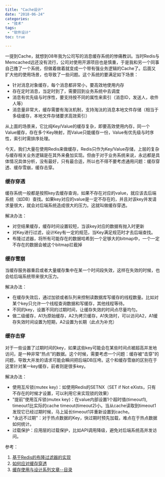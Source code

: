 ```yaml
---
title: "Cache设计"
date: "2018-06-24"
categories:
 - "技术"
tags:
 - "软件设计"
toc: true

---
```


一提到Cache，就想到08年我为公司写的消息缓存系统的惨痛教训。当时Redis与Memcached远还没有流行，公司对使用开源项目也是慎重，于是我和另一个同事自己撸了一个系统，但做着做着就变成一个带有强业务逻辑的Cache了。后面又扩大他的使用场景，也导致了一些问题。这个系统的要满足如下场景：

 - 针对消息对象缓存，每个消息都非常小，要高效地使用内存
 - 存在定时消息，当定时到了，需要回到业务系统中去调度
 - 消息有优先级与时序性，要支持按不同的属性来索引（消息ID，发送人，收件人等）
 - 消息量非常大，缓存需要有淘汰机制，支持淘汰的消息本地文件存储（相当于多级缓存，本地文件存储要求高效索引）

从上面的场景来，它比纯Key/Value的缓存复杂，即要高效使用内存，同一个Value缓存，存在多个Key映射，而Value只能缓存一份，Value有优先级与时序性，索引时需排序处理。

今天，我们大量在使用Redis来做缓存，Redis只作为Key/Value存储，上层的复杂与缓存相关业务逻辑是在其外来叠加实现。但由于对于业务系统来说，永远都是具体情况具体分析，没有最好，只有最合适，所以也不得不要考虑通用问题：缓存穿透、缓存雪崩，缓存击穿。

<!--more-->
### 缓存穿透

缓存系统一般都是按照key去缓存查询，如果不存在对应的value，就应该去后端系统（如DB）查找。如果key对应的value是一定不存在的，并且对该key并发请求量很大，就会对后端系统造成很大的压力。这就叫做缓存穿透。

解决办法：
 
  - 对空结果缓存，缓存时间设置较短，当该key对应的数据有抛入时更新
  - 对Key进行过滤，设计Key有一定的规范，当Key满足规范时才去后端查找。
  - 布隆过滤器，将所有可能存在的数据哈希到一个足够大的bitmap中，一个一定不存在的数据会被这个bitmap拦截掉

### 缓存雪崩

当缓存服务器重启或者大量缓存集中在某一个时间段失效，这样在失效的时候，也会给后端系统带来很大压力。

解决办法：

  - 在缓存失效后，通过加锁或者队列来控制读数据库写缓存的线程数量。比如对某个key只允许一个线程查询数据和写缓存，其他线程等待。
  - 不同的key，设置不同的过期时间，让缓存失效的时间点尽量均匀。
  - 做二级缓存，A1为原始缓存，A2为拷贝缓存，A1失效时，可以访问A2，A1缓存失效时间设置为短期，A2设置为长期（此点为补充）
 

### 缓存击穿

对于一些设置了过期时间的key，如果这些key可能会在某些时间点被超高并发地访问，是一种非常“热点”的数据。这个时候，需要考虑一个问题：缓存被“击穿”的问题，导致大并发的请求可能会瞬间把后端DB压垮。这个和缓存雪崩的区别在于这里针对某一key缓存，前者则是很多key。

解决办法：
 
  - 使用互斥锁(mutex key)：如使用Redis的SETNX（SET if Not eXists，只有不存在的时候才设置，可以利用它来实现锁的效果）
  - "提前"使用互斥锁(mutex key)：在value内部设置1个超时值(timeout1), timeout1比实际的cache timeout(timeout2)小。当从cache读取到timeout1发现它已经过期时候，马上延长timeout1并重新设置到cache。
  - "永远不过期"：对于热点数据的Key，快过期时预先加载，难点在于热点数据如何统计。
  - 过载保护：应用层的过载保护，比如API调用降级，避免对后端系统高并发访问。


参考：  
1. [基于Redis的布隆过滤器的实现](https://blog.csdn.net/qq_30242609/article/details/71024458)  
2. [如何应对缓存穿透](https://www.jianshu.com/p/55e245bad12a)  
3. [缓存使用与设计系列文章--目录](http://carlosfu.iteye.com/blog/2269678)  